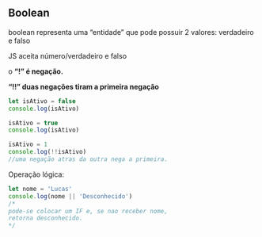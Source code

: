 ## Boolean

boolean representa uma “entidade” que pode possuir 2 valores: verdadeiro e falso

JS aceita número/verdadeiro e falso

o **“!” é negação.**

******“!!” duas negações tiram a primeira negação******

```jsx
let isAtivo = false
console.log(isAtivo)

isAtivo = true
console.log(isAtivo)

isAtivo = 1
console.log(!!isAtivo)
//uma negação atras da outra nega a primeira.
```

Operação lógica:

```jsx
let nome = 'Lucas'
console.log(nome || 'Desconhecido')
/*
pode-se colocar um IF e, se nao receber nome,
retorna desconhecido.
*/
```